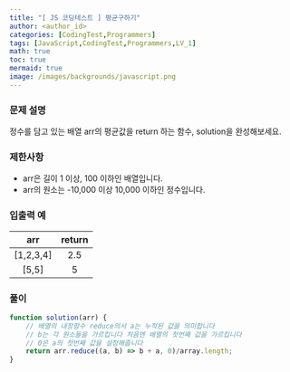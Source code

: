 ```yaml
---
title: "[ JS 코딩테스트 ] 평균구하기"
author: <author_id>
categories: [CodingTest,Programmers]
tags: [JavaScript,CodingTest,Programmers,LV_1]
math: true
toc: true
mermaid: true
image: /images/backgrounds/javascript.png
---
```


### 문제 설명
정수를 담고 있는 배열 arr의 평균값을 return 하는 함수, solution을 완성해보세요.

### 제한사항
- arr은 길이 1 이상, 100 이하인 배열입니다.
- arr의 원소는 -10,000 이상 10,000 이하인 정수입니다.

### 입출력 예

|arr|return|
| :---:| :---:|
|[1,2,3,4]|	2.5|
|[5,5]|	5|


### 풀이
```javascript
function solution(arr) {
    // 배열의 내장함수 reduce의서 a는 누적된 값을 의미합니다
    // b는 각 원소들을 가르킵니다 처음엔 배열의 첫번째 값을 가르킵니다
    // 0은 a의 첫번째 값을 설정해줍니다
    return arr.reduce((a, b) => b + a, 0)/array.length;
}

```
